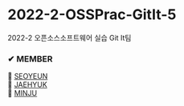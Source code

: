 # 2022-2-OSSPrac-GitIt-5
2022-2 오픈소스소프트웨어 실습 Git It팀

### ✔ MEMBER
 🐳 [SEOYEUN](https://github.com/seoyeun0106)    
 🐳 [JAEHYUK](https://github.com/jaehyukjung)    
 🐳 [MINJU](https://github.com/JoungMinJu)
